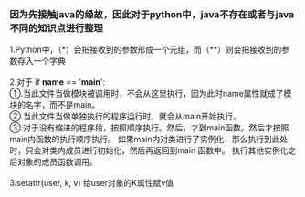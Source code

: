 ### 因为先接触java的缘故，因此对于python中，java不存在或者与java不同的知识点进行整理
1.Python中，（*）会把接收到的参数形成一个元组，而（**）则会把接收到的参数存入一个字典<br><br>
2.对于  if __name__ == '__main__': <br>
①.当此文件当做模块被调用时，不会从这里执行，因为此时name属性就成了模块的名字，而不是main。<br>
②.当此文件当做单独执行的程序运行时，就会从main开始执行。<br>
③.对于没有缩进的程序段，按照顺序执行。然后，才到main函数。然后才按照main内函数的执行顺序执行。
如果main内对类进行了实例化，那么执行到此处时，只会对类内成员进行初始化，然后再返回到main 函数中。 
执行其他实例化之后对象的成员函数调用。<br><br>
3.setattr(user, k, v)    给user对象的K属性赋v值<br><br>
